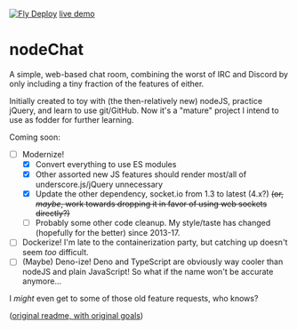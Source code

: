 [![Fly Deploy](https://github.com/solarshado/nodeChat/actions/workflows/fly.yml/badge.svg?branch=forFlyIO)](https://github.com/solarshado/nodeChat/actions/workflows/fly.yml) [live demo](https://nodechat.fly.dev/)

nodeChat
========

A simple, web-based chat room, combining the worst of IRC and Discord by only including a tiny fraction of the features of either.

Initially created to toy with (the then-relatively new) nodeJS, practice jQuery, and learn to use git/GitHub. Now it's a "mature" project I intend to use as fodder for further learning.

Coming soon:
 - [ ] Modernize!
     - [x] Convert everything to use ES modules
     - [x] Other assorted new JS features should render most/all of underscore.js/jQuery unnecessary
     - [x] Update the other dependency, socket.io from 1.3 to latest (4.x?) ~~(or, *maybe*, work towards dropping it in favor of using web sockets directly?)~~
     - [ ] Probably some other code cleanup. My style/taste has changed (hopefully for the better) since 2013-17.
 - [ ] Dockerize! I'm late to the containerization party, but catching up doesn't seem *too* difficult.
 - [ ] \(Maybe\) Deno-ize! Deno and TypeScript are obviously way cooler than nodeJS and plain JavaScript! So what if the name won't be accurate anymore...

I *might* even get to some of those old feature requests, who knows?

([original readme, with original goals](README.old.md))
